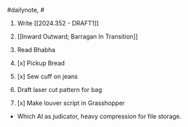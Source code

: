 #dailynote, #


1. Write [[2024.352 - DRAFT1]]
2. [[Inward Outward; Barragan In Transition]]
3. Read Bhabha

1. [x] Pickup Bread
2. [x] Sew cuff on jeans
3. Draft laser cut pattern for bag
4. [x] Make louver script in Grasshopper


- Which AI as judicator, heavy compression for file storage.

